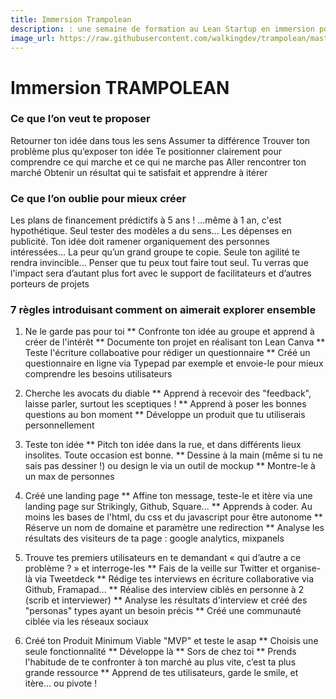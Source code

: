 ```yaml
---
title: Immersion Trampolean
description: : une semaine de formation au Lean Startup en immersion pour tester ton projet
image_url: https://raw.githubusercontent.com/walkingdev/trampolean/master/media/trampolean-immersion.png
---
```


# Immersion TRAMPOLEAN

### Ce que l’on veut te proposer

Retourner ton idée dans tous les sens 
Assumer ta différence
Trouver ton problème plus qu’exposer ton idée 
Te positionner clairement pour comprendre ce qui marche et ce qui ne marche pas
Aller rencontrer ton marché
Obtenir un résultat qui te satisfait et apprendre à itérer

### Ce que l’on oublie pour mieux créer

Les plans de financement prédictifs à 5 ans ! ...même à 1 an, c'est hypothétique. Seul tester des modèles a du sens...
Les dépenses en publicité. Ton idée doit ramener organiquement des personnes intéressées...
La peur qu’un grand groupe te copie. Seule ton agilité te rendra invincible...
Penser que tu peux tout faire tout seul. Tu verras que l'impact sera d’autant plus fort avec le support de facilitateurs et d’autres porteurs de projets

### 7 règles introduisant comment on aimerait explorer ensemble

1. Ne le garde pas pour toi
  ** Confronte ton idée au groupe et apprend à créer de l'intérêt
  ** Documente ton projet en réalisant ton Lean Canva
  ** Teste l'écriture collaboative pour rédiger un questionnaire
  ** Créé un questionnaire en ligne via Typepad par exemple et envoie-le pour mieux comprendre les besoins utilisateurs
  
2. Cherche les avocats du diable
  ** Apprend à recevoir des "feedback", laisse parler, surtout les sceptiques !
  ** Apprend à poser les bonnes questions au bon moment
  ** Développe un produit que tu utiliserais personnellement
  
3. Teste ton idée
  ** Pitch ton idée dans la rue, et dans différents lieux insolites. Toute occasion est bonne.
  ** Dessine à la main (même si tu ne sais pas dessiner !) ou design le via un outil de mockup
  ** Montre-le à un max de personnes
  
4. Créé une landing page
  ** Affine ton message, teste-le et itère via une landing page sur Strikingly, Github, Square...
  ** Apprends à coder. Au moins les bases de l'html, du css et du javascript pour être autonome
  ** Réserve un nom de domaine et paramètre une redirection
  ** Analyse les résultats des visiteurs de ta page : google analytics, mixpanels
  
5. Trouve tes premiers utilisateurs en te demandant « qui d’autre a ce problème ? » et interroge-les
  ** Fais de la veille sur Twitter et organise-là via Tweetdeck
  ** Rédige tes interviews en écriture collaborative via Github, Framapad...
  ** Réalise des interview ciblés en personne à 2 (scrib et interviewer)
  ** Analyse les résultats d'interview et créé des "personas" types ayant un besoin précis
  ** Créé une communauté ciblée via les réseaux sociaux
  
6. Créé ton Produit Minimum Viable "MVP" et teste le asap
  ** Choisis une seule fonctionnalité
  ** Développe là
  ** Sors de chez toi
  ** Prends l'habitude de te confronter à ton marché au plus vite, c’est ta plus grande ressource
  ** Apprend de tes utilisateurs, garde le smile, et itère... ou pivote !
